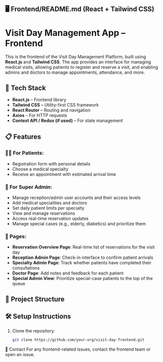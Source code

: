 
## 🖥️ Frontend/README.md (React + Tailwind CSS)

# Visit Day Management App – Frontend

This is the frontend of the Visit Day Management Platform, built using **React.js** and **Tailwind CSS**. The app provides an interface for managing medical visits, allowing patients to register and reserve a visit, and enabling admins and doctors to manage appointments, attendance, and more.

## 🚀 Tech Stack

- **React.js** – Frontend library
- **Tailwind CSS** – Utility-first CSS framework
- **React Router** – Routing and navigation
- **Axios** – For HTTP requests
- **Context API / Redux (if used)** – For state management

## 📋 Features

### 👨‍⚕️ For Patients:
- Registration form with personal details
- Choose a medical specialty
- Receive an appointment with estimated arrival time

### 🔐 For Super Admin:
- Manage reception/admin user accounts and their access levels
- Add medical specialities and doctors
- Set daily patient limits per specialty
- View and manage reservations
- Access real-time reservation updates
- Manage special cases (e.g., elderly, diabetics) and prioritize them

### 📅 Pages:
- **Reservation Overview Page**: Real-time list of reservations for the visit day
- **Reception Admin Page**: Check-in interface to confirm patient arrivals
- **Specialty Admin Page**: Track whether patients have completed their consultations
- **Doctor Page**: Add notes and feedback for each patient
- **Special Admin View**: Prioritize special-case patients to the top of the queue

## 🧾 Project Structure


## 🛠️ Setup Instructions

1. Clone the repository:
   ```bash
   git clone https://github.com/your-org/visit-day-frontend.git

   
📧 Contact
For any frontend-related issues, contact the frontend team or open an issue.
